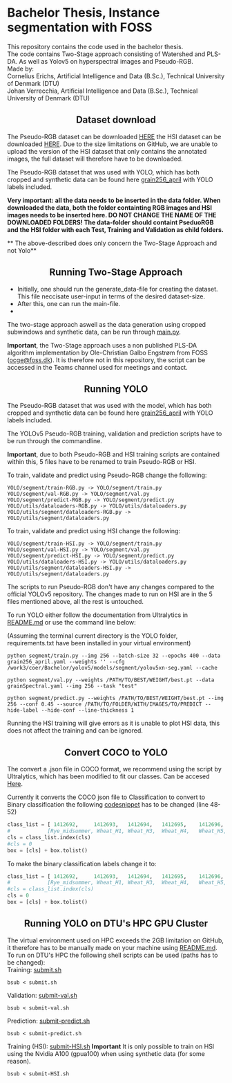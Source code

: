 # Bachelor Thesis, Instance segmentation with FOSS

This repository contains the code used in the bachelor thesis. <br>
The code contains Two-Stage approach consisting of Watershed and PLS-DA. As well as Yolov5 on hyperspectral images and Pseudo-RGB. <br>
Made by:<br>
Cornelius Erichs, Artificial Intelligence and Data (B.Sc.), Technical University of Denmark (DTU)<br>
Johan Verrecchia, Artificial Intelligence and Data (B.Sc.), Technical University of Denmark (DTU)<br>

## <div align="center">Dataset download</div>
The Pseudo-RGB dataset can be downloaded [HERE](https://github.com/cerichs/Bsc_Thesis_Instance_segmentation/releases/download/Release/PseudoRGB.zip) the HSI dataset can be downloaded [HERE](https://sid.erda.dk/share_redirect/e4Wr5LFI4L). Due to the size limitations on GitHub, we are unable to upload the version of the HSI dataset that only contains the annotated images, the full dataset will therefore have to be downloaded.

The Pseudo-RGB dataset that was used with YOLO, which has both cropped and synthetic data can be found here [grain256_april](https://github.com/cerichs/Bsc_Thesis_Instance_segmentation/releases/download/Release/grain256_april.zip) with YOLO labels included.

**Very important: all the data needs to be inserted in the data folder. When downloaded the data, both the folder containting RGB images and HSI images needs to be inserted here. DO NOT CHANGE THE NAME OF THE DOWNLOADED FOLDERS! The data-folder should containt PseduoRGB and the HSI folder with each Test, Training and Validation as child folders.**

** The above-described does only concern the Two-Stage Approach and not Yolo** 

## <div align="center">Running Two-Stage Approach</div>
* Initially, one should run the generate_data-file for creating the dataset. This file neccisate user-input in terms of the desired dataset-size.
* After this, one can run the main-file.
* 
The two-stage approach aswell as the data generation using cropped subwindows and synthetic data, can be run through [main.py](https://github.com/cerichs/Bsc_Thesis_Instance_segmentation/blob/optimize/main.py). 

**Important**, the Two-Stage approach uses a non published PLS-DA algorithm implementation by Ole-Christian Galbo Engstrøm from FOSS (ocge@foss.dk). It is therefore not in this repository, the script can be accessed in the Teams channel used for meetings and contact.

## <div align="center">Running YOLO</div>
The Pseudo-RGB dataset that was used with the model, which has both cropped and synthetic data can be found here [grain256_april](https://github.com/cerichs/Bsc_Thesis_Instance_segmentation/releases/download/Release/grain256_april.zip) with YOLO labels included.

The YOLOv5 Pseudo-RGB training, validation and prediction scripts have to be run through the commandline.

**Important**, due to both Pseudo-RGB and HSI training scripts are contained within this, 5 files have to be renamed to train Pseudo-RGB or HSI.

To train, validate and predict using Pseudo-RGB change the following:
```command
YOLO/segment/train-RGB.py -> YOLO/segment/train.py
YOLO/segment/val-RGB.py -> YOLO/segment/val.py
YOLO/segment/predict-RGB.py -> YOLO/segment/predict.py
YOLO/utils/dataloaders-RGB.py -> YOLO/utils/dataloaders.py
YOLO/utils/segment/dataloaders-RGB.py -> YOLO/utils/segment/dataloaders.py
```
To train, validate and predict using HSI change the following:

```command
YOLO/segment/train-HSI.py -> YOLO/segment/train.py
YOLO/segment/val-HSI.py -> YOLO/segment/val.py
YOLO/segment/predict-HSI.py -> YOLO/segment/predict.py
YOLO/utils/dataloaders-HSI.py -> YOLO/utils/dataloaders.py
YOLO/utils/segment/dataloaders-HSI.py -> YOLO/utils/segment/dataloaders.py
```

The scripts to run Pseudo-RGB don't have any changes compared to the official YOLOv5 repository.
The changes made to run on HSI are in the 5 files mentioned above, all the rest is untouched.

To run YOLO either follow the documentation from Ultralytics in [README.md](https://github.com/cerichs/Bsc_Thesis_Instance_segmentation/blob/optimize/YOLO/README.md) or use the command line below:

(Assuming the terminal current directory is the YOLO folder, requirements.txt have been installed in your virtual environment)

```command
python segment/train.py --img 256 --batch-size 32 --epochs 400 --data grain256_april.yaml --weights '' --cfg /work3/coer/Bachelor/yolov5/models/segment/yolov5xn-seg.yaml --cache
```

```command
python segment/val.py --weights /PATH/TO/BEST/WEIGHT/best.pt --data grainSpectral.yaml --img 256 --task "test"
```

```command
python segment/predict.py --weights /PATH/TO/BEST/WEIGHT/best.pt --img 256 --conf 0.45 --source /PATH/TO/FOLDER/WITH/IMAGES/TO/PREDICT --hide-label --hide-conf --line-thickness 1
```

Running the HSI training will give errors as it is unable to plot HSI data, this does not affect the training and can be ignored.

## <div align="center">Convert COCO to YOLO</div>
The convert a .json file in COCO format, we recommend using the script by Ultralytics, which has been modified to fit our classes. Can be accesed [Here](https://github.com/cerichs/Bsc_Thesis_Instance_segmentation/blob/optimize/YOLO/JSON2YOLO-master/general_json2yolo.py). 

Currently it converts the COCO json file to Classification to convert to Binary classification the following [codesnippet](https://github.com/cerichs/Bsc_Thesis_Instance_segmentation/blob/99147cf4bc32efdf3554be6aaebd2a6cac800488/YOLO/JSON2YOLO-master/general_json2yolo.py#LL48C17-L52C43) has to be changed (line 48-52)


```python
class_list = [ 1412692,     1412693,   1412694,   1412695,    1412696,     1412697,      1412698,    1412699,     1412700]
#            [Rye_midsummer, Wheat_H1, Wheat_H3,  Wheat_H4,   Wheat_H5, Wheat_Halland,  Wheat_Oland, Wheat_Spelt, Foreign]
cls = class_list.index(cls)
#cls = 0
box = [cls] + box.tolist()
```
To make the binary classification labels change it to:

```python
class_list = [ 1412692,     1412693,   1412694,   1412695,    1412696,     1412697,      1412698,    1412699,     1412700]
#            [Rye_midsummer, Wheat_H1, Wheat_H3,  Wheat_H4,   Wheat_H5, Wheat_Halland,  Wheat_Oland, Wheat_Spelt, Foreign]
#cls = class_list.index(cls)
cls = 0
box = [cls] + box.tolist()
```


## <div align="center">Running YOLO on DTU's HPC GPU Cluster</div>
The virtual environment used on HPC exceeds the 2GB limitation on GitHub, it therefore has to be manually made on your machine using [README.md](https://github.com/ultralytics/yolov5/blob/master/requirements.txt).
To run on DTU's HPC the following shell scripts can be used (paths has to be changed):<br>
Training: [submit.sh](https://github.com/cerichs/Bsc_Thesis_Instance_segmentation/blob/optimize/YOLO/submit.sh)
```command
bsub < submit.sh
```

Validation: [submit-val.sh](https://github.com/cerichs/Bsc_Thesis_Instance_segmentation/blob/optimize/YOLO/submit-val.sh)
```command
bsub < submit-val.sh
```

Prediction: [submit-predict.sh](https://github.com/cerichs/Bsc_Thesis_Instance_segmentation/blob/optimize/YOLO/submit-predict.sh)
```command
bsub < submit-predict.sh
```

Training (HSI): [submit-HSI.sh](https://github.com/cerichs/Bsc_Thesis_Instance_segmentation/blob/optimize/YOLO/submit-HSI.sh) **Important** It is only possible to train on HSI using the Nvidia A100 (gpua100) when using synthetic data (for some reason).
```command
bsub < submit-HSI.sh
```
